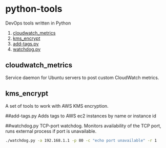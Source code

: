 # python-tools
DevOps tools written in Python
1. [cloudwatch_metrics](cloudwatch_metrics/README.md)
2. [kms_encrypt](kms_encrypt/README.md)
3. [add-tags.py](#add-tags.py)
4. [watchdog.py](#watchdog.py)


## cloudwatch_metrics
Service daemon for Ubuntu servers to post custom CloudWatch metrics.

## kms_encrypt
A set of tools to work with AWS KMS encryption.

##add-tags.py
Adds tags to AWS ec2 instances by name or instance id

##watchdog.py
TCP-port watchdog. Monitors availability of the TCP port, runs external process if port is unavailable.
```bash
./watchdog.py -a 192.168.1.1 -p 80 -c "echo port unavailable" -r 1
```